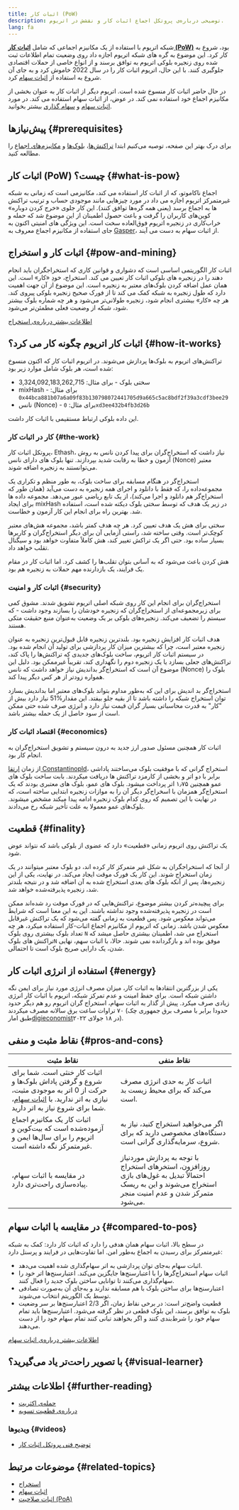 ```yaml
---
title: اثبات کار (PoW)
description: توضیحی درباره‌ی پروتکل اجماع اثبات کار و نقشش در اتریوم.
lang: fa
---
```


شبکه اتریوم با استفاده از یک مکانیزم اجماعی که شامل **[اثبات کار (PoW)](/developers/docs/consensus-mechanisms/pow)** بود، شروع به کار کرد. این موضوع به گره های شبکه اتریوم اجازه داد روی وضعیت تمام اطلاعات ثبت شده روی زنجیره‌‌ بلوکی اتریوم به توافق برسند و از انواع خاصی از حملات اقتصادی جلوگیری کنند. با این حال، اتریوم اثبات کار را در سال 2022 خاموش کرد و به جای آن شروع به استفاده از [اثبات سهام](/developers/docs/consensus-mechanisms/pos) کرد.

<Alert variant="update">
<Emoji text=":wave:" className="text-4xl"/>
<AlertContent>
<AlertDescription>
    در حال حاضر اثبات کار منسوخ شده است. اتریوم دیگر از اثبات کار به عنوان بخشی از مکانیزم اجماع خود استفاده نمی کند. در عوض، از اثبات سهام استفاده می کند. در مورد <a href="/developers/docs/consensus-mechanisms/pos/">اثبات سهام</a> و <a href="/staking/">سهام گذاری</a> بیشتر بخوانید.
</AlertDescription>
</AlertContent>
</Alert>

## پیش‌نیازها {#prerequisites}

برای درک بهتر این صفحه، توصیه می‌کنیم ابتدا [تراکنش‌ها](/developers/docs/transactions/)‏، [بلوک‌ها](/developers/docs/blocks/) و [مکانیزم‌های اجماع](/developers/docs/consensus-mechanisms/) را مطالعه کنید.

## اثبات کار (PoW) چیست؟ {#what-is-pow}

اجماع ناکاموتو، که از اثبات کار استفاده می کند، مکانیزمی است که زمانی به شبکه غیرمتمرکز اتریوم اجازه می داد در مورد چیزهایی مانند موجودی حساب و ترتیب تراکنش ها به اجماع برسد (یعنی همه گره‌ها توافق کنند). این کار جلوی «خرج کردن دوباره» کوین‌های کاربران را گرفت و باعث حصول اطمینان از این موضوع شد که حمله و خراب‌کاری در زنجیره‌ اتریوم فوق‌العاده سخت است. این ویژگی های امنیتی اکنون به جای استفاده از مکانیزم اجماع معروف به [Gasper](/developers/docs/consensus-mechanisms/pos/gasper/)، از اثبات سهام به دست می آیند.

## اثبات کار و استخراج {#pow-and-mining}

اثبات کار الگوریتمی اساسی است که دشواری و قوانین کاری که استخراجگران باید انجام دهند را در زنجیره‌‌ های بلوکی اثبات کار تعیین می کند. استخراج، خودِ «کار» است. این همان عمل اضافه کردن بلوک‌های معتبر به زنجیره است. این موضوع از آن جهت اهمیت دارد که طول زنجیره به شبکه کمک می کند تا از فورک صحیح زنجیره‌‌ بلوکی پیروی کند. هر چه «کار» بیشتری انجام شود، زنجیره طولانی‌تر می‌شود و هر چه شماره‌ بلوک بیشتر شود، شبکه از وضعیت فعلی مطمئن‌تر می‌شود.

[اطلاعات بیشتر درباره‌ی استخراج](/developers/docs/consensus-mechanisms/pow/mining/)

## اثبات کار اتریوم چگونه کار می کرد؟ {#how-it-works}

تراکنش‌های اتریوم به بلوک‌ها پردازش می‌شوند. در اتریوم اثبات کار که اکنون منسوخ شده است، هر بلوک شامل موارد زیر بود:

- سختی بلوک - برای مثال: 3,324,092,183,262,715
- mixHash - برای مثال: `0x44bca881b07a6a09f83b130798072441705d9a665c5ac8bdf2f39a3cdf3bee29`
- نانس (Nonce) - برای مثال: `0xd3ee432b4fb3d26b`

این داده بلوکی ارتباط مستقیمی با اثبات کار داشت.

### کار در اثبات کار {#the-work}

پروتکل اثبات کار، Ethash، نیاز داشت که استخراج‌گران برای پیدا کردن نانس به روش آزمون و خطا به رقابت شدید بپردازند. تنها بلوک های دارای نانس (Nonce) معتبر می‌توانستند به زنجیره اضافه شوند.

استخراج‌گر در هنگام مسابقه برای ساخت بلوک، به طور منظم و تکراری یک مجموعه‌داده را، که فقط با دانلود و اجرای همه‌ زنجیره به دست می‌آید (همان طور که استخراج‌گر هم دانلود و اجرا می‌کند)، از یک تابع ریاضی عبور می‌دهد. مجموعه داده ها برای ایجاد mixHash در زیر یک هدف که توسط سختی بلوک دیکته شده است، استفاده شد. بهترین راه برای انجام این کار آزمون و خطاست.

سختی برای هش یک هدف تعیین کرد. هر چه هدف کمتر باشد، مجموعه‌ هش‌های معتبر کوچک‌تر است. وقتی ساخته شد، راستی آزمایی آن برای دیگر استخراج‌گران و کاربرها بسیار ساده بود. حتی اگر یک تراکش تغییر کند، هش کاملاً متفاوت خواهد بود و سیگنال تقلب خواهد داد.

هش کردن باعث می‌شود که به آسانی بتوان تقلب‌ها را کشف کرد. اما اثبات کار در مقام یک فرایند، یک بازدارنده‌ مهم حملات به زنجیره‌ هم بود.

### اثبات کار و امنیت {#security}

استخراج‌گران برای انجام این کار روی شبکه‌ اصلی اتریوم تشویق شدند. مشوق کمی برای زیرمجموعه‌ای از استخراج‌گران که زنجیره‌ خودشان را بسازند وجود داشت - که سیستم را تضعیف می‌کند. زنجیره‌های بلوکی بر یک وضعیت به‌عنوان منبع حقیقت متکی هستند.

هدف اثبات کار افزایش زنجیره بود. بلندترین زنجیره قابل قبول‌ترین زنجیره به عنوان زنجیره‌ معتبر است، چرا که بیشترین میزان کار پردازشی برای تولید آن انجام شده بود. در سیستم اثبات کار اتریوم، ساخت بلوک‌های جدیدی که تراکنش‌ها را پاک کند، تراکنش‌های جعلی بسازد یا یک زنجیره‌ دوم را نگهداری کند، تقریباً غیرممکن بود. دلیل این موضوع آن است که استخراج‌گر بداندیش نیاز خواهد داشت که نانس (Nonce) بلوک را همواره زودتر از هر کس دیگر پیدا کند.

استخراج‌گر بد اندیش برای این که به‌طور مداوم بتواند بلوک‌های معتبر اما بداندیش بسازد نیاز دارد بیش از ‎51%‏ توان استخراج شبکه را داشته باشد تا از بقیه جلو بیفتد. این مقدار "کار" به قدرت محاسباتی بسیار گران قیمت نیاز دارد و انرژی صرف شده حتی ممکن است از سود حاصل از یک حمله بیشتر باشد.

### اقتصاد اثبات کار {#economics}

اثبات کار همچنین مسئول صدور ارز جدید به درون سیستم و تشویق استخراج‌گران به انجام کار بود.

از زمان [ارتقا Constantinopld](/history/#constantinople)، استخراج گرانی که با موفقیت بلوک می‌ساختند پاداشی برابر با دو اتر و بخشی از کارمزد تراکنش ها دریافت میکردند. بابت ساخت بلوک های عمو همچنین ۱٫۷۵ اتر پرداخت میشود. بلوک های عمو، بلوک های معتبری بودند که یک استخراج‌گر همزمان با اسخراج‌گر دیگر آن را به موازات زنجیره ابتدایی ساخته است، که در نهایت با این تصمیم که روی‌ کدام بلوک زنجیره ادامه پیدا میکند مشخص میشوند. بلوک‌های عمو معمولا به علت تأخیر شبکه رخ می‌دادند.

## قطعیت {#finality}

یک تراکنش روی اتریوم زمانی «قطعیت» دارد که عضوی از بلوکی باشد که نتواند عوض شود.

از آنجا که استخراجگران به شکل غیر متمرکز کار کرده اند، دو بلوک معتبر میتوانند در یک زمان استخراج شوند. این کار یک فورک موقت ایجاد می‌کند. در نهایت، یکی از این زنجیره‌ها، پس از آنکه بلوک های بعدی استخراج شده به آن اضافه شد و در نتیجه بلندتر شد، زنجیره‌ پذیرفته‌شده خواهد شد.

برای پیچیده‌تر کردن بیشتر موضوع، تراکنش‌هایی که در فورک موقت رد شده‌اند ممکن است در زنجیره‌ پذیرفته‌شده وجود نداشته باشند. این به این معنا است که شرایط می‌تواند معکوس شود. پس قطعیت به زمانی گفته می‌شود که یک تراکنش غیرقابل معکوس شدن باشد. زمانی که اتریوم از مکانیزم اجماع اثبات-کار استفاده میکرد، هر چه تعداد بلوک بیشتری روی بلوک `N` استخراج می شد، اطمینان بیشتری حاصل میشد که تراکنش های بلوک`N` موفق بوده اند و بازگردانده نمی شوند. حالا، با اثبات سهم، نهایی شدن، یک دارایی صریح بلوک است تا احتمالی.

## استفاده از انرژی اثبات کار {#energy}

یکی از بزرگترین انتقادها به اثبات کار، میزان مصرف انرژی مورد نیاز برای ایمن نگه داشتن شبکه است. برای حفظ امینت و عدم تمرکز شبکه، اتریوم با اثبات کار انرژی زیادی صرف میکرد. پیش از گذار به اثبات سهام، استخراج گران اتریوم رو هم دیگر حدود ۷۰ تراوات ساعت برق سالانه مصرف میکردند (حدودا برابر با مصرف برق جمهوری چک طبق امار[digieconomist](https://digiconomist.net/)در ۱۸ جولای ۲۰۲۲).

## نقاط مثبت و منفی {#pros-and-cons}

| نقاط مثبت                                                                                                                                                                                                  | نقاط منفی                                                                                                                                              |
| ---------------------------------------------------------------------------------------------------------------------------------------------------------------------------------------------------------- | ------------------------------------------------------------------------------------------------------------------------------------------------------ |
| اثبات کار خنثی است. شما برای شروع و گرفتن پاداش بلوک‌ها و حرکت از 0 اتر به موجودی مثبت، نیازی به اتر ندارید. با [اثبات سهام](/developers/docs/consensus-mechanisms/pos/)، شما برای شروع نیاز به اتر دارید. | اثبات کار به حدی انرژی مصرف می‌کند که برای محیط زیست بد است.                                                                                           |
| اثبات کار یک مکانیزم اجماع آزموده‌شده است که بیت‌کوین و اتریوم را برای سال‌ها ایمن و غیرمتمرکز نگه داشته است.                                                                                              | اگر می‌خواهید استخراج کنید، نیاز به دستگاه‌های مخصوصی دارید که برای شروع، سرمایه‌گذاری گرانی است.                                                      |
| در مقایسه با اثبات سهام، پیاده‌سازی راحت‌تری دارد.                                                                                                                                                         | با توجه به پردازش موردنیاز روزافزون، استخرهای استخراج احتمالاً تبدیل به غول‌های بازی استخراج می‌شوند و این به ریسک متمرکز شدن و عدم امنیت منجر می‌شود. |

## در مقایسه با اثبات سهام {#compared-to-pos}

در سطح بالا، اثبات سهام همان هدفی را دارد که اثبات کار دارد: کمک به شبکه‌ غیرمتمرکز برای رسیدن به اجماع به‌طور امن. اما تفاوت‌هایی در فرایند و پرسنل دارد:

- اثبات سهام به‌جای توان پردازشی به اتر سهام‌گذاری شده اهمیت می‌دهد.
- اثبات سهام استخراج‌گرها را با اعتبارسنج‌ها جایگزین می‌کند. اعتبارسنج‌ها اتر خود را سهام‌گذاری می‌کنند تا توانایی ساختن بلوک جدید را فعال کنند.
- اعتبارسنج‌ها برای ساختن بلوک با هم مسابقه ندارند و به‌جای آن به‌صورت تصادفی توسط یک الگوریتم انتخاب می‌شوند.
- قطعیت واضح‌تر است: در برخی نقاط زمان، اگر 2/3 اعتبارسنج‌ها بر سر وضعیت بلوک به توافق برسند، این بلوک قطعی در نظر گرفته می‌شود. اعتبارسنج‌ها باید تمام سهام خود را شرط‌بندی کنند و اگر بخواهند تبانی کنند تمام سهام خود را از دست می‌دهند.

[اطلاعات بیشتر درباره‌ی اثبات سهام](/developers/docs/consensus-mechanisms/pos/)

## با تصویر راحت‌تر یاد می‌گیرید؟ {#visual-learner}

<YouTube id="3EUAcxhuoU4" />

## اطلاعات بیشتر {#further-reading}

- [حمله‌ی اکثریت](https://en.bitcoin.it/wiki/Majority_attack)
- [درباره‌ی قطعیت تسویه](https://blog.ethereum.org/2016/05/09/on-settlement-finality/)

### ویدیوها {#videos}

- [توضیح فنی پروتکل اثبات کار](https://youtu.be/9V1bipPkCTU)

## موضوعات مرتبط {#related-topics}

- [استخراج](/developers/docs/consensus-mechanisms/pow/mining/)
- [اثبات سهام](/developers/docs/consensus-mechanisms/pos/)
- [اثبات صلاحیت (PoA)](/developers/docs/consensus-mechanisms/poa/)

